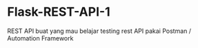 # Flask-REST-API-1
REST API buat yang mau belajar testing rest API pakai Postman / Automation Framework
